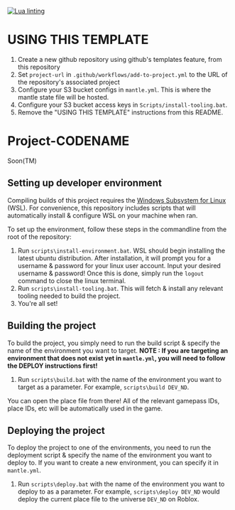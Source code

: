 [![Lua linting](https://github.com/NobleDraconian/Project-Walljump/actions/workflows/lua-lint.yml/badge.svg)](https://github.com/NobleDraconian/Project-Walljump/actions/workflows/lua-lint.yml)

# USING THIS TEMPLATE
1) Create a new github repository using github's templates feature, from this repository
2) Set `project-url` in `.github/workflows/add-to-project.yml` to the URL of the repository's associated project
3) Configure your S3 bucket configs in `mantle.yml`. This is where the mantle state file will be hosted.
4) Configure your S3 bucket access keys in `Scripts/install-tooling.bat`.
5) Remove the "USING THIS TEMPLATE" instructions from this README.

# Project-CODENAME
Soon(TM)

## Setting up developer environment

Compiling builds of this project requires the [Windows Subsystem for Linux](https://docs.microsoft.com/en-us/windows/wsl/install) (WSL).
For convenience, this repository includes scripts that will automatically install & configure WSL on your machine when ran.

To set up the environment, follow these steps in the commandline from the root of the repository:
1) Run `scripts\install-environment.bat`. WSL should begin installing the latest ubuntu distribution. After installation, it will prompt you for a username & password for your linux user account. Input your desired username & password! Once this is done, simply run the `logout` command to close the linux terminal.
2) Run `scripts\install-tooling.bat`. This will fetch & install any relevant tooling needed to build the project.
3) You're all set!

## Building the project

To build the project, you simply need to run the build script & specify the name of the environment you want to target. **NOTE : If you are targeting an environment that does not exist yet in `mantle.yml`, you will need to follow the DEPLOY instructions first!**
1) Run `scripts\build.bat` with the name of the environment you want to target as a parameter. For example, `scripts\build DEV_ND`.

You can open the place file from there! All of the relevant gamepass IDs, place IDs, etc will be automatically used in the game.

## Deploying the project

To deploy the project to one of the environments, you need to run the deployment script & specify the name of the environment you want to deploy to. If you want to create a new environment, you can specify it in `mantle.yml`.
1) Run `scripts\deploy.bat` with the name of the environment you want to deploy to as a parameter. For example, `scripts\deploy DEV_ND` would deploy the current place file to the universe `DEV_ND` on Roblox.